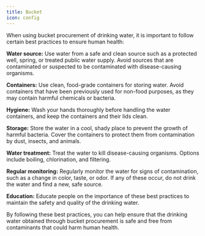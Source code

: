 ```yaml
---
title: Bucket
icon: config
---
```


When using bucket procurement of drinking water, it is important to follow certain best practices to ensure human health:

<b>Water source:</b> Use water from a safe and clean source such as a protected well, spring, or treated public water supply. Avoid sources that are contaminated or suspected to be contaminated with disease-causing organisms.

<b>Containers:</b> Use clean, food-grade containers for storing water. Avoid containers that have been previously used for non-food purposes, as they may contain harmful chemicals or bacteria.

<b>Hygiene:</b> Wash your hands thoroughly before handling the water containers, and keep the containers and their lids clean.

<b>Storage:</b> Store the water in a cool, shady place to prevent the growth of harmful bacteria. Cover the containers to protect them from contamination by dust, insects, and animals.

<b>Water treatment:</b> Treat the water to kill disease-causing organisms. Options include boiling, chlorination, and filtering.

<b>Regular monitoring:</b> Regularly monitor the water for signs of contamination, such as a change in color, taste, or odor. If any of these occur, do not drink the water and find a new, safe source.

<b>Education:</b> Educate people on the importance of these best practices to maintain the safety and quality of the drinking water.

By following these best practices, you can help ensure that the drinking water obtained through bucket procurement is safe and free from contaminants that could harm human health.
